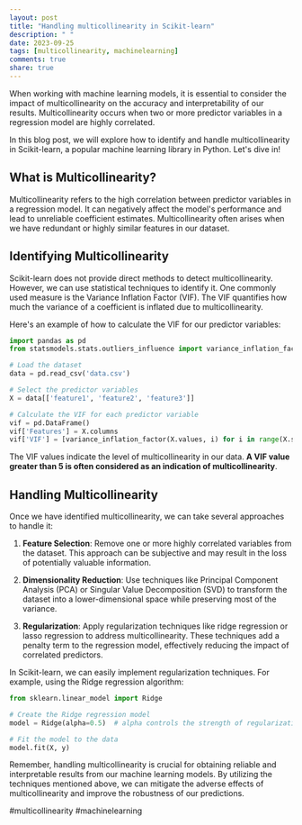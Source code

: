 ```yaml
---
layout: post
title: "Handling multicollinearity in Scikit-learn"
description: " "
date: 2023-09-25
tags: [multicollinearity, machinelearning]
comments: true
share: true
---
```


When working with machine learning models, it is essential to consider the impact of multicollinearity on the accuracy and interpretability of our results. Multicollinearity occurs when two or more predictor variables in a regression model are highly correlated.

In this blog post, we will explore how to identify and handle multicollinearity in Scikit-learn, a popular machine learning library in Python. Let's dive in!

## What is Multicollinearity?

Multicollinearity refers to the high correlation between predictor variables in a regression model. It can negatively affect the model's performance and lead to unreliable coefficient estimates. Multicollinearity often arises when we have redundant or highly similar features in our dataset.

## Identifying Multicollinearity

Scikit-learn does not provide direct methods to detect multicollinearity. However, we can use statistical techniques to identify it. One commonly used measure is the Variance Inflation Factor (VIF). The VIF quantifies how much the variance of a coefficient is inflated due to multicollinearity.

Here's an example of how to calculate the VIF for our predictor variables:

```python
import pandas as pd
from statsmodels.stats.outliers_influence import variance_inflation_factor

# Load the dataset
data = pd.read_csv('data.csv')

# Select the predictor variables
X = data[['feature1', 'feature2', 'feature3']]

# Calculate the VIF for each predictor variable
vif = pd.DataFrame()
vif['Features'] = X.columns
vif['VIF'] = [variance_inflation_factor(X.values, i) for i in range(X.shape[1])]
```

The VIF values indicate the level of multicollinearity in our data. **A VIF value greater than 5 is often considered as an indication of multicollinearity**.

## Handling Multicollinearity

Once we have identified multicollinearity, we can take several approaches to handle it:

1. **Feature Selection**: Remove one or more highly correlated variables from the dataset. This approach can be subjective and may result in the loss of potentially valuable information.

2. **Dimensionality Reduction**: Use techniques like Principal Component Analysis (PCA) or Singular Value Decomposition (SVD) to transform the dataset into a lower-dimensional space while preserving most of the variance.

3. **Regularization**: Apply regularization techniques like ridge regression or lasso regression to address multicollinearity. These techniques add a penalty term to the regression model, effectively reducing the impact of correlated predictors.

In Scikit-learn, we can easily implement regularization techniques. For example, using the Ridge regression algorithm:

```python
from sklearn.linear_model import Ridge

# Create the Ridge regression model
model = Ridge(alpha=0.5)  # alpha controls the strength of regularization

# Fit the model to the data
model.fit(X, y)
```

Remember, handling multicollinearity is crucial for obtaining reliable and interpretable results from our machine learning models. By utilizing the techniques mentioned above, we can mitigate the adverse effects of multicollinearity and improve the robustness of our predictions.

#multicollinearity #machinelearning